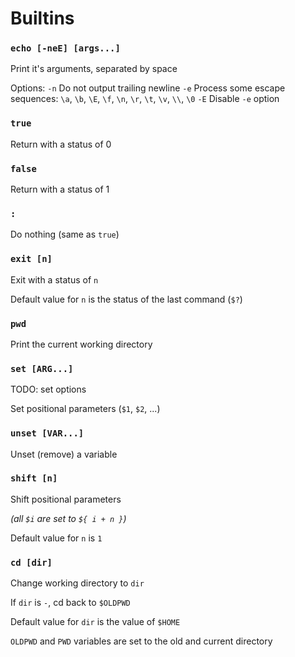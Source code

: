 # Builtins

### `echo [-neE] [args...]`

Print it's arguments, separated by space

Options:
`-n`		Do not output trailing newline
`-e`		Process some escape sequences:
			`\a`, `\b`, `\E`, `\f`, `\n`, `\r`, `\t`, `\v`, `\\`, `\0`
`-E`		Disable `-e` option

### `true`

Return with a status of 0

### `false`

Return with a status of 1

### `:`

Do nothing (same as `true`)

### `exit [n]`

Exit with a status of `n`

Default value for `n` is the status of the last command (`$?`)

### `pwd`

Print the current working directory

### `set [ARG...]`

TODO: set options

Set positional parameters (`$1`, `$2`, ...)

### `unset [VAR...]`

Unset (remove) a variable

### `shift [n]`

Shift positional parameters

_(all `$i` are set to `${ i + n }`)_

Default value for `n` is `1`

### `cd [dir]`

Change working directory to `dir`

If `dir` is `-`, cd back to `$OLDPWD`

Default value for `dir` is the value of `$HOME`

`OLDPWD` and `PWD` variables are set to the old and current directory
